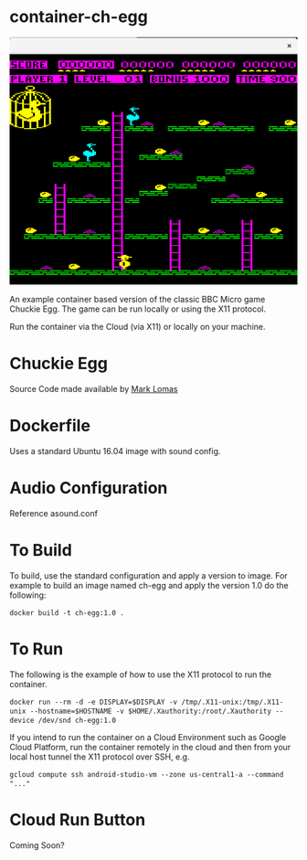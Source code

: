 # container-ch-egg

![](images/chuckie-egg.png)

An example container based version of the classic BBC Micro game Chuckie Egg. The game can be run locally or using the X11 protocol.

Run the container via the Cloud (via X11) or locally on your machine.

# Chuckie Egg
Source Code made available by [Mark Lomas](http://marklomas.net/ch-egg/native/native.htm)


# Dockerfile
Uses a standard Ubuntu 16.04 image with sound config. 

# Audio Configuration
Reference asound.conf

# To Build

To build, use the standard configuration and apply a version to image. For example to build an image named ch-egg and apply the version 1.0 do the following:

```
docker build -t ch-egg:1.0 .
```

# To Run

The following is the example of how to use the X11 protocol to run the container. 

```
docker run --rm -d -e DISPLAY=$DISPLAY -v /tmp/.X11-unix:/tmp/.X11-unix --hostname=$HOSTNAME -v $HOME/.Xauthority:/root/.Xauthority --device /dev/snd ch-egg:1.0 
```

If you intend to run the container on a Cloud Environment such as Google Cloud Platform, run the container remotely in the cloud and then from your local host tunnel the X11 protocol over SSH, e.g.

```
gcloud compute ssh android-studio-vm --zone us-central1-a --command "..."
```

# Cloud Run Button

Coming Soon?
